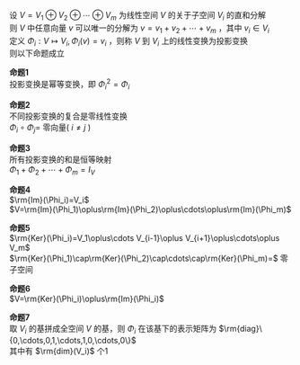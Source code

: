 设 $V=V_1\oplus V_2\oplus\cdots\oplus V_m$ 为线性空间 $V$ 的关于子空间 $V_i$ 的直和分解  
则 $V$ 中任意向量 $v$ 可以唯一的分解为 $v=v_1+v_2+\cdots+v_m$ ，其中 $v_i\in V_i$   
定义 $\Phi_i:V\mapsto V_i, \Phi_i(v)=v_i$ ，则称 $V$ 到 $V_i$ 上的线性变换为投影变换  
则以下命题成立  
  
**命题1**  
投影变换是幂等变换，即 $\Phi_i^2=\Phi_i$   
  
**命题2**  
不同投影变换的复合是零线性变换  
 $\Phi_i\circ\Phi_j=$ 零向量( $i\neq j$ )  
  
**命题3**  
所有投影变换的和是恒等映射  
 $\Phi_1+\Phi_2+\cdots+\Phi_m=I_V$   
  
**命题4**  
 $\rm{Im}(\Phi_i)=V_i$   
 $V=\rm{Im}(\Phi_1)\oplus\rm{Im}(\Phi_2)\oplus\cdots\oplus\rm{Im}(\Phi_m)$   
  
**命题5**  
 $\rm{Ker}(\Phi_i)=V_1\oplus\cdots V_{i-1}\oplus V_{i+1}\oplus\cdots\oplus V_m$   
 $\rm{Ker}(\Phi_1)\cap\rm{Ker}(\Phi_2)\cap\cdots\cap\rm{Ker}(\Phi_m)=$ 零子空间  
  
**命题6**  
 $V=\rm{Ker}(\Phi_i)\oplus\rm{Im}(\Phi_i)$   
  
**命题7**  
取 $V_i$ 的基拼成全空间 $V$ 的基，则 $\Phi_i$ 在该基下的表示矩阵为 $\rm{diag}\{0,\cdots,0,1,\cdots,1,0,\cdots,0\}$   
其中有 $\rm{dim}(V_i)$ 个1  
